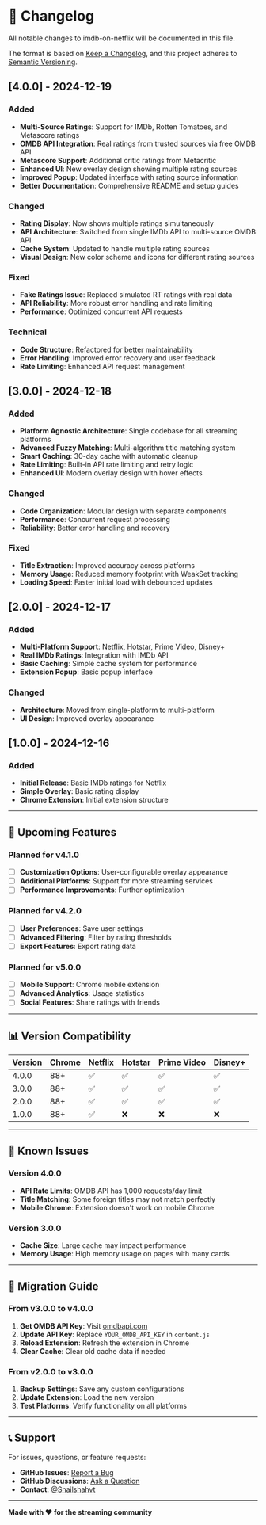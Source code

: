 # 📝 Changelog

All notable changes to imdb-on-netflix will be documented in this file.

The format is based on [Keep a Changelog](https://keepachangelog.com/en/1.0.0/),
and this project adheres to [Semantic Versioning](https://semver.org/spec/v2.0.0.html).

## [4.0.0] - 2024-12-19

### Added
- **Multi-Source Ratings**: Support for IMDb, Rotten Tomatoes, and Metascore ratings
- **OMDB API Integration**: Real ratings from trusted sources via free OMDB API
- **Metascore Support**: Additional critic ratings from Metacritic
- **Enhanced UI**: New overlay design showing multiple rating sources
- **Improved Popup**: Updated interface with rating source information
- **Better Documentation**: Comprehensive README and setup guides

### Changed
- **Rating Display**: Now shows multiple ratings simultaneously
- **API Architecture**: Switched from single IMDb API to multi-source OMDB API
- **Cache System**: Updated to handle multiple rating sources
- **Visual Design**: New color scheme and icons for different rating sources

### Fixed
- **Fake Ratings Issue**: Replaced simulated RT ratings with real data
- **API Reliability**: More robust error handling and rate limiting
- **Performance**: Optimized concurrent API requests

### Technical
- **Code Structure**: Refactored for better maintainability
- **Error Handling**: Improved error recovery and user feedback
- **Rate Limiting**: Enhanced API request management

## [3.0.0] - 2024-12-18

### Added
- **Platform Agnostic Architecture**: Single codebase for all streaming platforms
- **Advanced Fuzzy Matching**: Multi-algorithm title matching system
- **Smart Caching**: 30-day cache with automatic cleanup
- **Rate Limiting**: Built-in API rate limiting and retry logic
- **Enhanced UI**: Modern overlay design with hover effects

### Changed
- **Code Organization**: Modular design with separate components
- **Performance**: Concurrent request processing
- **Reliability**: Better error handling and recovery

### Fixed
- **Title Extraction**: Improved accuracy across platforms
- **Memory Usage**: Reduced memory footprint with WeakSet tracking
- **Loading Speed**: Faster initial load with debounced updates

## [2.0.0] - 2024-12-17

### Added
- **Multi-Platform Support**: Netflix, Hotstar, Prime Video, Disney+
- **Real IMDb Ratings**: Integration with IMDb API
- **Basic Caching**: Simple cache system for performance
- **Extension Popup**: Basic popup interface

### Changed
- **Architecture**: Moved from single-platform to multi-platform
- **UI Design**: Improved overlay appearance

## [1.0.0] - 2024-12-16

### Added
- **Initial Release**: Basic IMDb ratings for Netflix
- **Simple Overlay**: Basic rating display
- **Chrome Extension**: Initial extension structure

---

## 🔮 Upcoming Features

### Planned for v4.1.0
- [ ] **Customization Options**: User-configurable overlay appearance
- [ ] **Additional Platforms**: Support for more streaming services
- [ ] **Performance Improvements**: Further optimization

### Planned for v4.2.0
- [ ] **User Preferences**: Save user settings
- [ ] **Advanced Filtering**: Filter by rating thresholds
- [ ] **Export Features**: Export rating data

### Planned for v5.0.0
- [ ] **Mobile Support**: Chrome mobile extension
- [ ] **Advanced Analytics**: Usage statistics
- [ ] **Social Features**: Share ratings with friends

---

## 📊 Version Compatibility

| Version | Chrome | Netflix | Hotstar | Prime Video | Disney+ |
|---------|--------|---------|---------|-------------|---------|
| 4.0.0   | 88+    | ✅      | ✅      | ✅          | ✅      |
| 3.0.0   | 88+    | ✅      | ✅      | ✅          | ✅      |
| 2.0.0   | 88+    | ✅      | ✅      | ✅          | ✅      |
| 1.0.0   | 88+    | ✅      | ❌      | ❌          | ❌      |

---

## 🐛 Known Issues

### Version 4.0.0
- **API Rate Limits**: OMDB API has 1,000 requests/day limit
- **Title Matching**: Some foreign titles may not match perfectly
- **Mobile Chrome**: Extension doesn't work on mobile Chrome

### Version 3.0.0
- **Cache Size**: Large cache may impact performance
- **Memory Usage**: High memory usage on pages with many cards

---

## 🔧 Migration Guide

### From v3.0.0 to v4.0.0
1. **Get OMDB API Key**: Visit [omdbapi.com](http://www.omdbapi.com/)
2. **Update API Key**: Replace `YOUR_OMDB_API_KEY` in `content.js`
3. **Reload Extension**: Refresh the extension in Chrome
4. **Clear Cache**: Clear old cache data if needed

### From v2.0.0 to v3.0.0
1. **Backup Settings**: Save any custom configurations
2. **Update Extension**: Load the new version
3. **Test Platforms**: Verify functionality on all platforms

---

## 📞 Support

For issues, questions, or feature requests:
- **GitHub Issues**: [Report a Bug](https://github.com/Shailshahvt/imdb-on-netflix/issues)
- **GitHub Discussions**: [Ask a Question](https://github.com/Shailshahvt/imdb-on-netflix/discussions)
- **Contact**: [@Shailshahvt](https://github.com/Shailshahvt)

---

**Made with ❤️ for the streaming community**
